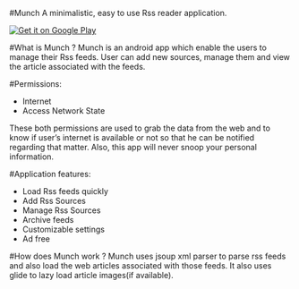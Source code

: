 #Munch
A minimalistic, easy to use Rss reader application.

<a href="https://play.google.com/store/apps/details?id=com.crazyhitty.chdev.ks.munch&utm_source=global_co&utm_medium=prtnr&utm_content=Mar2515&utm_campaign=PartBadge&pcampaignid=MKT-AC-global-none-all-co-pr-py-PartBadges-Oct1515-1"><img alt="Get it on Google Play" src="https://play.google.com/intl/en_us/badges/images/apps/en-play-badge.png" /></a>

#What is Munch ?
Munch is an android app which enable the users to manage their Rss feeds. User can add new sources, manage them and view the article associated with the feeds.

#Permissions:
* Internet
* Access Network State

These both permissions are used to grab the data from the web and to know if user’s internet is available or not so that he can be notified regarding that matter. Also, this app will never snoop your personal information.

#Application features:
* Load Rss feeds quickly
* Add Rss Sources
* Manage Rss Sources
* Archive feeds
* Customizable settings
* Ad free

#How does Munch work ?
Munch uses jsoup xml parser to parse rss feeds and also load the web articles associated with those feeds. It also uses glide to lazy load article images(if available).
